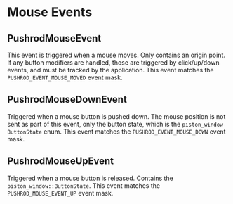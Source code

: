 # Mouse Events

## PushrodMouseEvent

This event is triggered when a mouse moves.  Only contains an origin point.  If any button modifiers
are handled, those are triggered by click/up/down events, and must be tracked by the application.
This event matches the `PUSHROD_EVENT_MOUSE_MOVED` event mask.

## PushrodMouseDownEvent

Triggered when a mouse button is pushed down.  The mouse position is not sent as part of this event,
only the button state, which is the `piston_window` `ButtonState` enum.  This event matches the
`PUSHROD_EVENT_MOUSE_DOWN` event mask.

## PushrodMouseUpEvent

Triggered when a mouse button is released.  Contains the `piston_window::ButtonState`.  This event
matches the `PUSHROD_MOUSE_EVENT_UP` event mask.
